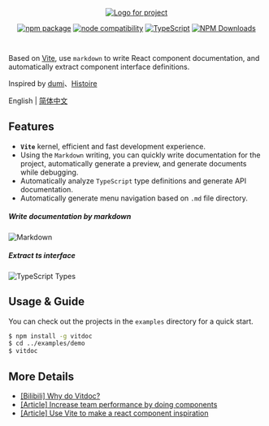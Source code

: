 <p align="center">
  <a href="https://vitdocjs.github.io" target="_blank" rel="noopener noreferrer">
    <img src="./logo.svg" alt="Logo for project">
  </a>
</p>

<p align="center">
    <a href="https://npmjs.com/package/vitdoc"><img src="https://img.shields.io/npm/v/vitdoc.svg" alt="npm package"></a>
    <a href="https://nodejs.org/en/about/releases/"><img src="https://img.shields.io/node/v/vitdoc.svg" alt="node compatibility"></a>
    <a href="https://www.typescriptlang.org/"><img src="https://img.shields.io/badge/%3C/%3E-TypeScript-0072C4.svg" alt="TypeScript"></a>
    <a href="http://npmjs.com/vitdoc"><img src="http://img.shields.io/npm/dm/vitdoc.svg?style=flat-square" alt="NPM Downloads"></a>
</p>

<p align="center">
  <a href="https://stackblitz.com/edit/vitdoc?file=src/README.md"><img src="https://developer.stackblitz.com/img/open_in_stackblitz.svg" alt=""></a> 
  </p>
  <p align="center">
  <a href="https://app.codeanywhere.com/#https://github.com/vitdocjs/vitdoc"><img src="https://codeanywhere.com/img/open-in-codeanywhere-btn.svg" alt=""></a>
</p>

Based on [Vite](https://github.com/vitejs/vite), use `markdown` to write React component documentation, and automatically extract component interface definitions.

Inspired by [dumi](https://github.com/umijs/dumi)、[Histoire](https://github.com/histoire-dev/histoire)


English | [简体中文](./README_CN.md)

## Features

- **`Vite`** kernel, efficient and fast development experience.
- Using the `Markdown` writing, you can quickly write documentation for the project, automatically generate a preview, and generate documents while debugging.
- Automatically analyze `TypeScript` type definitions and generate API documentation.
- Automatically generate menu navigation based on `.md` file directory.

##### Write documentation by markdown

![Markdown](http://md.xiaobe.top/static/1.gif)

##### Extract ts interface

![TypeScript Types](http://md.xiaobe.top/static/2.gif)

## Usage & Guide

You can check out the projects in the `examples` directory for a quick start.

```bash
$ npm install -g vitdoc
$ cd ../examples/demo
$ vitdoc
```

## More Details

- [[Bilibili] Why do Vitdoc?](https://www.bilibili.com/video/BV1ad4y1A773/)
- [[Article] Increase team performance by doing components](https://juejin.cn/post/6971244304828203021)
- [[Article] Use Vite to make a react component inspiration](https://juejin.cn/post/6844904065684652045)
